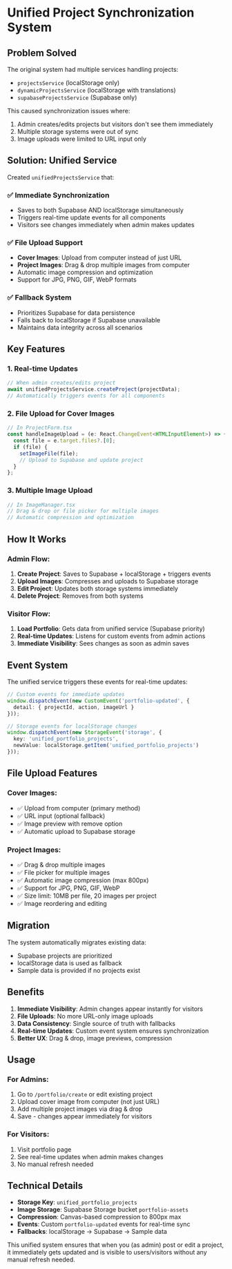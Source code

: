 # Unified Project Synchronization System

## Problem Solved

The original system had multiple services handling projects:
- `projectsService` (localStorage only)
- `dynamicProjectsService` (localStorage with translations)
- `supabaseProjectsService` (Supabase only)

This caused synchronization issues where:
1. Admin creates/edits projects but visitors don't see them immediately
2. Multiple storage systems were out of sync
3. Image uploads were limited to URL input only

## Solution: Unified Service

Created `unifiedProjectsService` that:

### ✅ **Immediate Synchronization**
- Saves to both Supabase AND localStorage simultaneously
- Triggers real-time update events for all components
- Visitors see changes immediately when admin makes updates

### ✅ **File Upload Support**
- **Cover Images**: Upload from computer instead of just URL
- **Project Images**: Drag & drop multiple images from computer
- Automatic image compression and optimization
- Support for JPG, PNG, GIF, WebP formats

### ✅ **Fallback System**
- Prioritizes Supabase for data persistence
- Falls back to localStorage if Supabase unavailable
- Maintains data integrity across all scenarios

## Key Features

### 1. **Real-time Updates**
```typescript
// When admin creates/edits project
await unifiedProjectsService.createProject(projectData);
// Automatically triggers events for all components
```

### 2. **File Upload for Cover Images**
```typescript
// In ProjectForm.tsx
const handleImageUpload = (e: React.ChangeEvent<HTMLInputElement>) => {
  const file = e.target.files?.[0];
  if (file) {
    setImageFile(file);
    // Upload to Supabase and update project
  }
};
```

### 3. **Multiple Image Upload**
```typescript
// In ImageManager.tsx
// Drag & drop or file picker for multiple images
// Automatic compression and optimization
```

## How It Works

### Admin Flow:
1. **Create Project**: Saves to Supabase + localStorage + triggers events
2. **Upload Images**: Compresses and uploads to Supabase storage
3. **Edit Project**: Updates both storage systems immediately
4. **Delete Project**: Removes from both systems

### Visitor Flow:
1. **Load Portfolio**: Gets data from unified service (Supabase priority)
2. **Real-time Updates**: Listens for custom events from admin actions
3. **Immediate Visibility**: Sees changes as soon as admin saves

## Event System

The unified service triggers these events for real-time updates:

```typescript
// Custom events for immediate updates
window.dispatchEvent(new CustomEvent('portfolio-updated', {
  detail: { projectId, action, imageUrl }
}));

// Storage events for localStorage changes
window.dispatchEvent(new StorageEvent('storage', {
  key: 'unified_portfolio_projects',
  newValue: localStorage.getItem('unified_portfolio_projects')
}));
```

## File Upload Features

### Cover Images:
- ✅ Upload from computer (primary method)
- ✅ URL input (optional fallback)
- ✅ Image preview with remove option
- ✅ Automatic upload to Supabase storage

### Project Images:
- ✅ Drag & drop multiple images
- ✅ File picker for multiple images
- ✅ Automatic image compression (max 800px)
- ✅ Support for JPG, PNG, GIF, WebP
- ✅ Size limit: 10MB per file, 20 images per project
- ✅ Image reordering and editing

## Migration

The system automatically migrates existing data:
- Supabase projects are prioritized
- localStorage data is used as fallback
- Sample data is provided if no projects exist

## Benefits

1. **Immediate Visibility**: Admin changes appear instantly for visitors
2. **File Uploads**: No more URL-only image uploads
3. **Data Consistency**: Single source of truth with fallbacks
4. **Real-time Updates**: Custom event system ensures synchronization
5. **Better UX**: Drag & drop, image previews, compression

## Usage

### For Admins:
1. Go to `/portfolio/create` or edit existing project
2. Upload cover image from computer (not just URL)
3. Add multiple project images via drag & drop
4. Save - changes appear immediately for visitors

### For Visitors:
1. Visit portfolio page
2. See real-time updates when admin makes changes
3. No manual refresh needed

## Technical Details

- **Storage Key**: `unified_portfolio_projects`
- **Image Storage**: Supabase Storage bucket `portfolio-assets`
- **Compression**: Canvas-based compression to 800px max
- **Events**: Custom `portfolio-updated` events for real-time sync
- **Fallbacks**: localStorage → Supabase → Sample data

This unified system ensures that when you (as admin) post or edit a project, it immediately gets updated and is visible to users/visitors without any manual refresh needed. 